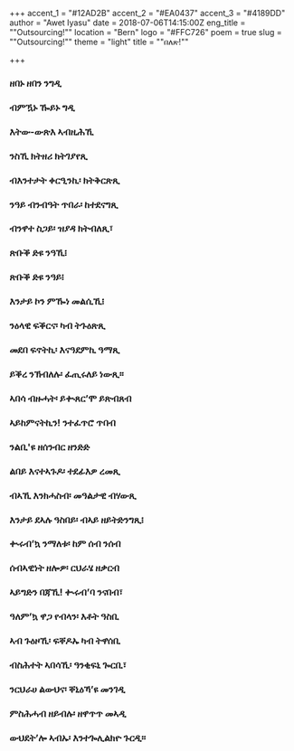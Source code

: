 +++
accent_1 = "#12AD2B"
accent_2 = "#EA0437"
accent_3 = "#4189DD"
author = "Awet Iyasu"
date = 2018-07-06T14:15:00Z
eng_title = "\"Outsourcing!\""
location = "Bern"
logo = "#FFC726"
poem = true
slug = "\"Outsourcing!\""
theme = "light"
title = "\"በለጽ!\""

+++
### **ዘበኑ ዘበን ንግዲ** 

### **ብምዃኑ ዀይኑ ግዲ** 

### **እትው-ውጽእ ኣብዚሕኺ** 

### **ንስኺ ክትዘሪ ክትገያየጺ**

### **ብእንተታት ቀርዒንኪ፡ ክትቅርጽጺ** 

### **ንዓይ ብንብዓት ጥበራ፡ ከተደናግጺ**

###  **ብንዋተ ስጋይ፡ ዝያዳ ክትብለጺ፣** 

### **ጽቡቕ ድዩ ንዓኺ፧**

###  **ጽቡቕ ድዩ ንዓይ፧**

### **እንታይ ኮን ምዀነ መልሲኺ፧** 

### **ንዕላዊ ፍቕርና፡ ካብ ትጉዕጽጺ**

### **መደበ ፍኖትኪ፡ እናዓደምኪ ዓማጺ**

### **ይቕረ ንኽብለሉ፡ ፈጢሩለይ ነውጺ።** 

### **ኣበሳ ብዙሓት፡ ይቊጸር’ሞ ይጽብጸብ** 

### **ኣይከምናትኪን! ንተፈጥሮ ጥበብ** 

### **ንልቢ'ዩ ዘሰንብር ዘንድድ**

### **ልበይ እናተኣጉዶ፡ ተደፊእዎ ረመጺ**

### **ብኣኺ እንክሓስብ፡ መዓልታዊ ብሃውጺ**

###  **እንታይ ደኣሉ ዓስበይ፡ ብኣይ ዘይትድንግጺ፧** 

### **ቊሩብ’ኳ ንማለቱ፡ ከም ሰብ ንሰብ** 

### **ሰብኣዊነት ዘሎዎ፡ ርህራሄ ዘቃርብ** 

### **ኣይግድን በጃኺ! ቊሩብ’ባ ንናበብ፣** 

### **ዓለም’ኳ ዋጋ የብላን፡ እቶት ዓስቢ** 

### **ኣብ ጉዕዞኺ፡ ፍቐዶኡ ካብ ትዋሰቢ** 

### **ብስሕተት ኣበሳኺ፡ ዓንቂፍኒ ጐርቢ፣** 

### **ንርህራሀ ልውህና፡ ቐኒዕኻ’ዩ መንገዲ** 

### **ምስሕሓብ ዘይብሉ፡ ዘዋጥጥ መኣዲ** 

### **ውህደት’ሎ ኣብኡ፡ እንተጐሊልክዮ ጉርዲ።**